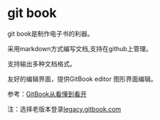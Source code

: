 # git book

git book是制作电子书的利器。

采用markdown方式编写文档,支持在github上管理。

支持输出多种文档格式。

友好的编辑界面，提供GitBook editor 图形界面编辑。

参考：[GitBook从看懂到看开](https://www.jianshu.com/p/b5148bcb6e71)

注：选择老版本登录[legacy.gitbook.com](/legacy.gitbook.com)

